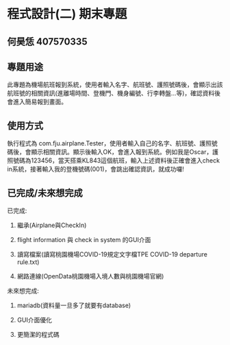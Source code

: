 # 程式設計(二) 期末專題
## 何昊恁 407570335

## 專題用途
此專題為機場航班報到系統，使用者輸入名字、航班號、護照號碼後，會顯示出該航班號的相關資訊(進離場時間、登機門、機身編號、行李轉盤...等)，確認資料後會進入簡易報到畫面。


## 使用方式
執行程式為 com.fju.airplane.Tester，使用者輸入自己的名字、航班號、護照號碼後，會顯示相關資訊。顯示後輸入OK，會進入報到系統。例如我是Oscar，護照號碼為123456，當天搭乘KL843這個航班，輸入上述資料後正確會進入check in系統，接著輸入我的登機號碼(001)，會跳出確認資訊，就成功囉!

## 已完成/未來想完成

已完成: 

1. 繼承(Airplane與CheckIn)

2. flight information 與 check in system 的GUI介面 

3. 讀寫檔案(讀寫桃園機場COVID-19規定文字檔TPE COVID-19 departure rule.txt)

4. 網路連線(OpenData桃園機場入境人數與桃園機場官網)

未來想完成:
1. mariadb(資料量一旦多了就要有database)

2. GUI介面優化

3. 更簡潔的程式碼